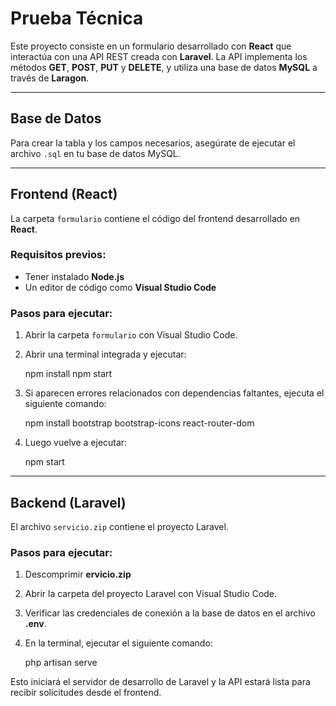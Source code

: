 # Prueba Técnica

Este proyecto consiste en un formulario desarrollado con **React** que interactúa con una API REST creada con **Laravel**. 
La API implementa los métodos **GET**, **POST**, **PUT** y **DELETE**, y utiliza una base de datos **MySQL** a través de **Laragon**.

---

## Base de Datos

Para crear la tabla y los campos necesarios, asegúrate de ejecutar el archivo `.sql` en tu base de datos MySQL.

---

## Frontend (React)

La carpeta `formulario` contiene el código del frontend desarrollado en **React**.

### Requisitos previos:

- Tener instalado **Node.js**
- Un editor de código como **Visual Studio Code**

### Pasos para ejecutar:

1. Abrir la carpeta `formulario` con Visual Studio Code.

2. Abrir una terminal integrada y ejecutar:
   
   npm install
   npm start
  

3. Si aparecen errores relacionados con dependencias faltantes, ejecuta el siguiente comando:

   npm install bootstrap bootstrap-icons react-router-dom


4. Luego vuelve a ejecutar:

   npm start


---

## Backend (Laravel)

El archivo `servicio.zip` contiene el proyecto Laravel.

### Pasos para ejecutar:

1. Descomprimir **ervicio.zip**
2. Abrir la carpeta del proyecto Laravel con Visual Studio Code.
3. Verificar las credenciales de conexión a la base de datos en el archivo **.env**.
4. En la terminal, ejecutar el siguiente comando:
   
   php artisan serve
   

Esto iniciará el servidor de desarrollo de Laravel y la API estará lista para recibir solicitudes desde el frontend.

